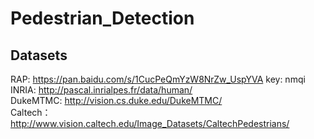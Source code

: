 # Pedestrian_Detection
## Datasets
RAP: https://pan.baidu.com/s/1CucPeQmYzW8NrZw_UspYVA    key: nmqi <br>
INRIA: http://pascal.inrialpes.fr/data/human/ <br>
DukeMTMC: http://vision.cs.duke.edu/DukeMTMC/ <br>
Caltech： http://www.vision.caltech.edu/Image_Datasets/CaltechPedestrians/ <br>
